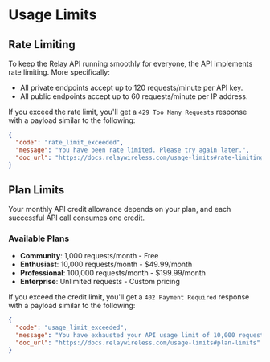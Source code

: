 # Usage Limits

## Rate Limiting

To keep the Relay API running smoothly for everyone, the API implements rate limiting. More specifically:

- All private endpoints accept up to 120 requests/minute per API key.
- All public endpoints accept up to 60 requests/minute per IP address.

If you exceed the rate limit, you'll get a `429 Too Many Requests` response with a payload similar to the following:

```json
{
  "code": "rate_limit_exceeded",
  "message": "You have been rate limited. Please try again later.",
  "doc_url": "https://docs.relaywireless.com/usage-limits#rate-limiting"
}
```

## Plan Limits

Your monthly API credit allowance depends on your plan, and each successful API call consumes one credit.

### Available Plans

- **Community**: 1,000 requests/month - Free
- **Enthusiast**: 10,000 requests/month - $49.99/month
- **Professional**: 100,000 requests/month - $199.99/month
- **Enterprise**: Unlimited requests - Custom pricing

If you exceed the credit limit, you'll get a `402 Payment Required` response with a payload similar to the following:

```json
{
  "code": "usage_limit_exceeded",
  "message": "You have exhausted your API usage limit of 10,000 requests/month. Your usage resets at 2025-06-30 12:31:15 UTC.",
  "doc_url": "https://docs.relaywireless.com/usage-limits#plan-limits"
}
```
